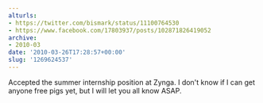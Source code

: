 ```yaml
---
alturls:
- https://twitter.com/bismark/status/11100764530
- https://www.facebook.com/17803937/posts/102871826419052
archive:
- 2010-03
date: '2010-03-26T17:28:57+00:00'
slug: '1269624537'
---
```


Accepted the summer internship position at Zynga.  I don't know if I can get anyone free pigs yet, but I will let you all know ASAP.

